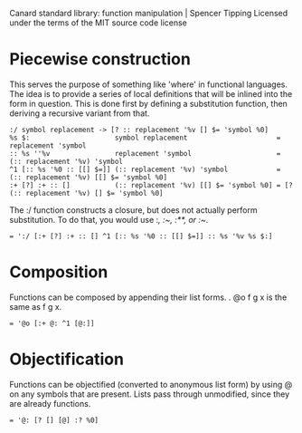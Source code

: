 Canard standard library: function manipulation | Spencer Tipping
Licensed under the terms of the MIT source code license

# Piecewise construction

This serves the purpose of something like 'where' in functional languages. The idea is to provide a series of local definitions that will be inlined into the form in question. This is done
first by defining a substitution function, then deriving a recursive variant from that.

    :/ symbol replacement -> [? :: replacement '%v [] $= 'symbol %0]
    %s $:                     symbol replacement                      = replacement 'symbol
    :: %s ''%v                replacement 'symbol                     = (:: replacement '%v) 'symbol
    ^1 [:: %s '%0 :: [[] $=]] (:: replacement '%v) 'symbol            = (:: replacement '%v) [[] $= 'symbol %0]
    :+ [?] :+ :: []           (:: replacement '%v) [[] $= 'symbol %0] = [? (:: replacement '%v) [] $= 'symbol %0]

The :/ function constructs a closure, but does not actually perform substitution. To do that, you would use :*, :~, :**, or :~*.

    = ':/ [:+ [?] :+ :: [] ^1 [:: %s '%0 :: [[] $=]] :: %s '%v %s $:]

# Composition

Functions can be composed by appending their list forms. . @o f g x is the same as f g x.

    = '@o [:+ @: ^1 [@:]]

# Objectification

Functions can be objectified (converted to anonymous list form) by using @ on any symbols that are present. Lists pass through unmodified, since they are already functions.

    = '@: [? [] [@] :? %0]